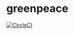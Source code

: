 # greenpeace
[![CircleCI](https://circleci.com/gh/greenpeace-wits/greenpeace.svg?style=svg)](https://circleci.com/gh/greenpeace-wits/greenpeace)
